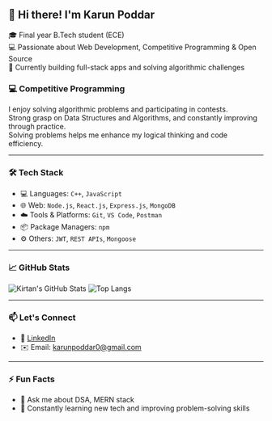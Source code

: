 ## 👋 Hi there! I'm Karun Poddar

🎓 Final year B.Tech student (ECE)  
💻 Passionate about Web Development, Competitive Programming & Open Source  
🚀 Currently building full-stack apps and solving algorithmic challenges

### 💻 Competitive Programming
I enjoy solving algorithmic problems and participating in contests.  
Strong grasp on Data Structures and Algorithms, and constantly improving through practice.  
Solving problems helps me enhance my logical thinking and code efficiency.

---

### 🛠️ Tech Stack
- 💻 Languages: `C++`, `JavaScript`
- 🌐 Web: `Node.js`, `React.js`, `Express.js`, `MongoDB`
- ☁️ Tools & Platforms: `Git`, `VS Code`, `Postman`
- 📦 Package Managers: `npm`
- ⚙️ Others: `JWT`, `REST APIs`, `Mongoose`

---

### 📈 GitHub Stats
![Kirtan's GitHub Stats](https://github-readme-stats.vercel.app/api?username=kARUn077&show_icons=true&theme=radical)
![Top Langs](https://github-readme-stats.vercel.app/api/top-langs/?username=kARUn077&layout=compact&theme=radical)

---

### 📫 Let's Connect
- 🔗 [LinkedIn](https://www.linkedin.com/in/karun-poddar-515b23264/)
- ✉️ Email: karunpoddar0@gmail.com

---

### ⚡ Fun Facts
- 💬 Ask me about DSA, MERN stack
- 🧠 Constantly learning new tech and improving problem-solving skills

